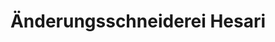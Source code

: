 ---
title: "Änderungsschneiderei Hesari"
url: /leer-ostfriesland/aenderungsschneiderei-hesari/
shop: Schneiderei
---
